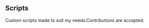 ## Scripts
Custom scripts made to suit my needs.Contributions are accepted.







































































































